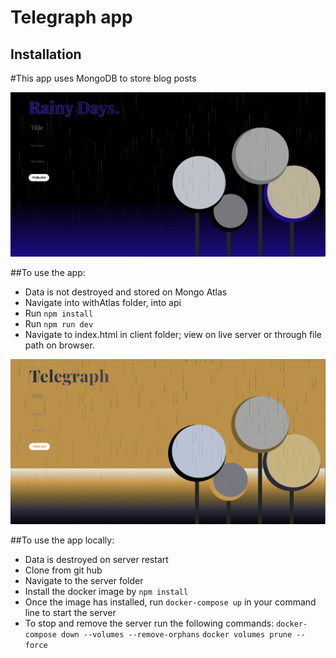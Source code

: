 # Telegraph app


## Installation

#This app uses MongoDB to store blog posts

![atlas logo](/atlast.png)

##To use the app:
- Data is not destroyed and stored on Mongo Atlas
- Navigate into withAtlas folder, into api 
- Run `npm install`
- Run `npm run dev`
- Navigate to index.html in client folder; view on live server or through file path on browser.

![local logo](/local.png)

##To use the app locally:
- Data is destroyed on server restart
- Clone from git hub
- Navigate to the server folder 
- Install the docker image by `npm install`
- Once the image has installed, run `docker-compose up` in your command line to start the server
- To stop and remove the server run the following commands:
    `docker-compose down --volumes --remove-orphans`
    `docker volumes prune --force`
